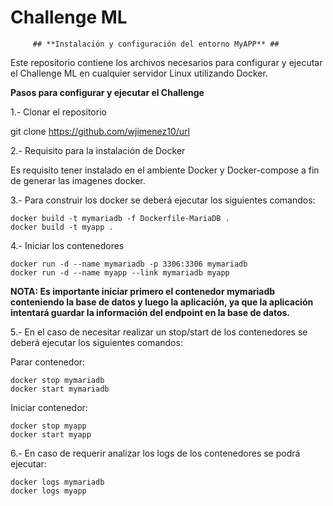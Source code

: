 # Challenge ML

         ## **Instalación y configuración del entorno MyAPP** ##

Este repositorio contiene los archivos necesarios para configurar y ejecutar el Challenge ML en cualquier servidor Linux utilizando Docker.

**Pasos para configurar y ejecutar el Challenge**

1.- Clonar el repositorio

git clone https://github.com/wjimenez10/url

2.- Requisito para la instalación de Docker

Es requisito tener instalado en el ambiente Docker y Docker-compose a fin de generar las imagenes docker.

3.- Para construir los docker se deberá ejecutar los siguientes comandos:
   
    docker build -t mymariadb -f Dockerfile-MariaDB .
    docker build -t myapp .

4.- Iniciar los contenedores

    docker run -d --name mymariadb -p 3306:3306 mymariadb
    docker run -d --name myapp --link mymariadb myapp

**NOTA: Es importante iniciar primero el contenedor mymariadb conteniendo la base de datos y luego la aplicación, ya que la aplicación intentará guardar la información del endpoint en la base de datos.**

5.- En el caso de necesitar realizar un stop/start de los contenedores se deberá ejecutar los siguientes comandos:

Parar contenedor:

    docker stop mymariadb 
    docker start mymariadb

Iniciar contenedor:

    docker stop myapp
    docker start myapp

6.- En caso de requerir analizar los logs de los contenedores se podrá ejecutar:

    docker logs mymariadb
    docker logs myapp

